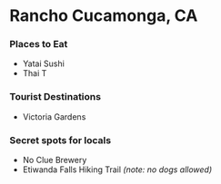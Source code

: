 # Rancho Cucamonga, CA

### Places to Eat
- Yatai Sushi
- Thai T

### Tourist Destinations
- Victoria Gardens

### Secret spots for locals
- No Clue Brewery
- Etiwanda Falls Hiking Trail *(note: no dogs allowed)*
